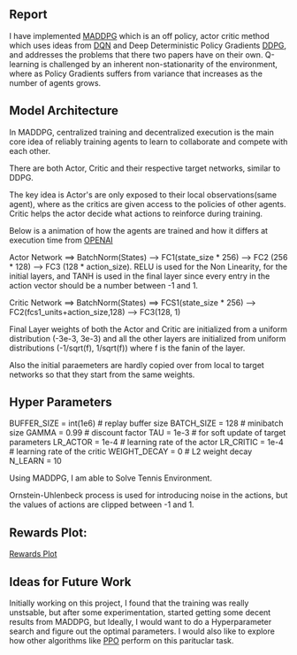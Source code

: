 
## Report

I have implemented [MADDPG](https://arxiv.org/abs/1706.02275) which is an off policy, actor critic method which uses ideas from [DQN](https://www.nature.com/articles/nature14236) and Deep Deterministic Policy Gradients [DDPG](https://arxiv.org/pdf/1509.02971.pdf), and addresses the problems that there two papers have on their own. Q-learning is challenged by an inherent non-stationarity of the environment, where as Policy Gradients suffers from variance that increases as the number of agents grows. 

## Model Architecture

In MADDPG, centralized training and decentralized execution is the main core idea of reliably training agents to learn to collaborate and compete with each other.

There are both Actor, Critic and their respective target networks, similar to DDPG.

The key idea is Actor's are only exposed to their local observations(same agent), where as the critics are given access to the policies of other agents. Critic helps the actor decide what actions to reinforce during training. 

Below is a animation of how the agents are trained and how it differs at execution time from [OPENAI](https://blog.openai.com/content/images/2017/06/nipsdiagram_2.gif)


Actor Network ==> BatchNorm(States) --> FC1(state_size * 256) --> FC2 (256 * 128) --> FC3 (128 * action_size).
    RELU is used for the Non Linearity, for the initial layers, and TANH is used in the final layer since every entry in the action vector should be a number between -1 and 1.

Critic Network ==> BatchNorm(States) ==> FCS1(state_size * 256) --> FC2(fcs1_units+action_size,128) --> FC3(128, 1)

Final Layer weights of both the Actor and Critic are initialized from a uniform distribution (-3e-3, 3e-3) and all the other layers are initialized from uniform distributions (-1/sqrt(f), 1/sqrt(f)) where f is the fanin of the layer.

Also the initial paraemeters are hardly copied over from local to target networks so that they start from the same weights.

## Hyper Parameters

BUFFER_SIZE = int(1e6)  # replay buffer size
BATCH_SIZE = 128        # minibatch size
GAMMA = 0.99            # discount factor
TAU = 1e-3              # for soft update of target parameters
LR_ACTOR = 1e-4         # learning rate of the actor 
LR_CRITIC = 1e-4        # learning rate of the critic
WEIGHT_DECAY = 0        # L2 weight decay
N_LEARN = 10

Using MADDPG, I am able to Solve Tennis Environment. 

Ornstein-Uhlenbeck process is used for introducing noise in the actions, but the values of actions are clipped between -1 and 1.

[//]: # (Image References)

[image1]: https://raw.githubusercontent.com/abilashamarthaluri/tennis/master/images/tennis.jpg "Report for Tennis"

## Rewards Plot: 

[Rewards Plot][image1]

## Ideas for Future Work

Initially working on this project, I found that the training was really unstsable, but after some experimentation, started getting some decent results from MADDPG, but Ideally, I would want to do a Hyperparameter search and figure out the optimal parameters. I would also like to explore how other algorithms like [PPO](https://arxiv.org/abs/1707.06347) perform on this parituclar task.